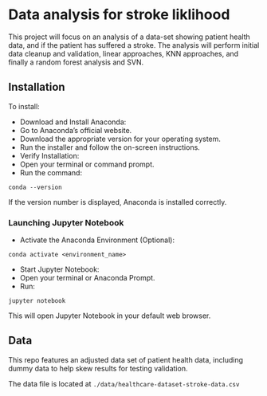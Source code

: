 # Data analysis for stroke liklihood

This project will focus on an analysis of a data-set showing patient health data, and if the patient has suffered a stroke.  The analysis will perform initial data cleanup and validation, linear approaches, KNN approaches, and finally a random forest analysis and SVN.


## Installation
To install:
- Download and Install Anaconda:
- Go to Anaconda’s official website.
- Download the appropriate version for your operating system.
- Run the installer and follow the on-screen instructions.
- Verify Installation:
- Open your terminal or command prompt.
- Run the command:
```
conda --version
```
If the version number is displayed, Anaconda is installed correctly.

### Launching Jupyter Notebook

- Activate the Anaconda Environment (Optional):

```	
conda activate <environment_name>
```

- Start Jupyter Notebook:
- Open your terminal or Anaconda Prompt.
- Run:
```
jupyter notebook
```

This will open Jupyter Notebook in your default web browser.

## Data

This repo features an adjusted data set of patient health data, including dummy data to help skew results for testing validation.

The data file is located at `./data/healthcare-dataset-stroke-data.csv`